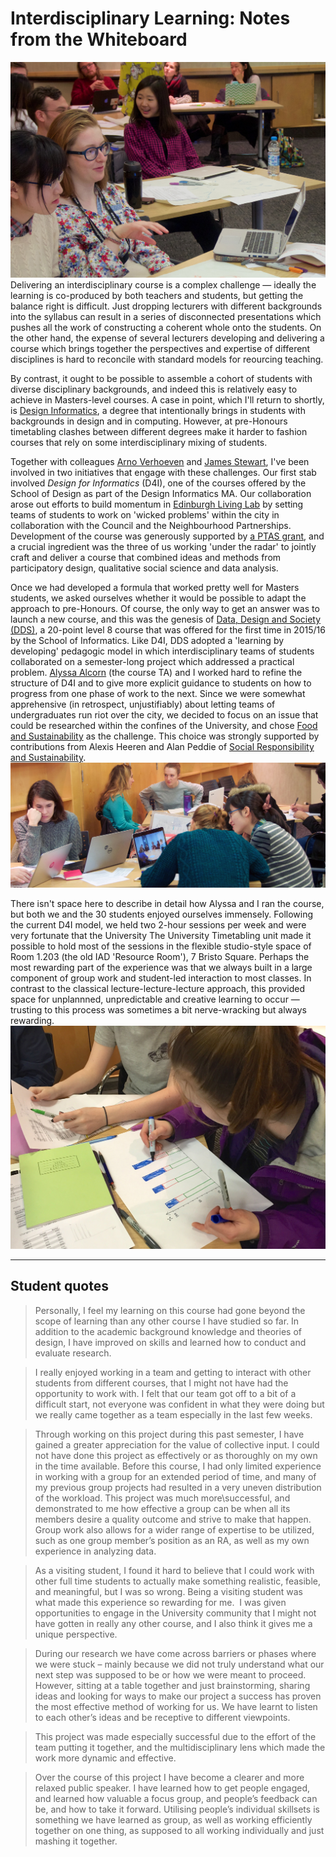 # Interdisciplinary Learning: Notes from the Whiteboard

![](fidra.jpg)
Delivering an interdisciplinary course is a complex challenge &mdash; ideally the learning is co-produced by both teachers and students, but getting the balance right is difficult. Just dropping lecturers with different backgrounds into the syllabus can result in a series of disconnected presentations which pushes all the work of constructing a coherent whole onto the students. On the other hand, the expense of several lecturers developing and delivering a course which brings together the perspectives and expertise of different disciplines is hard to reconcile with standard models for reourcing teaching. 

By contrast, it ought to be possible to assemble a cohort of students with diverse disciplinary backgrounds, and indeed this is relatively easy to achieve in Masters-level courses. A case in point, which I'll return to shortly, is [Design Informatics](http://www.designinformatics.org), a degree that intentionally brings in students with backgrounds in design and in computing. However, at pre-Honours timetabling clashes between different degrees make it harder to fashion courses that rely on some interdisciplinary mixing of students. 

Together with colleagues [Arno Verhoeven](http://www.eca.ed.ac.uk/school-of-design/arno-verhoeven) and [James Stewart](http://www.homepages.ed.ac.uk/jkstew/), I've been involved in two initiatives that engage with these challenges. Our first stab involved *Design for Informatics* (D4I), one of the courses offered by the School of Design as part of the Design Informatics MA. Our collaboration arose out efforts to build momentum in [Edinburgh Living Lab](http://edinburghlivinglab.org) by setting teams of students to work on 'wicked problems' within the city in collaboration with the Council and the Neighbourhood Partnerships. Development of the course was generously supported by [a PTAS grant](http://www.ed.ac.uk/institute-academic-development/learning-teaching/funding/funding/previous-projects/year/oct-2014/living-lab), and a crucial ingredient was the three of us working 'under the radar' to jointly craft and deliver a course that combined ideas and methods from participatory design, qualitative social science and data analysis.

Once we had developed a formula that worked pretty well for Masters students, we asked ourselves whether it would be possible to adapt the approach to pre-Honours. Of course, the only way to get an answer was to launch a new course, and this was the genesis of [Data, Design and Society (DDS)](https://edinburghlivinglab.github.io/dds/), a 20-point level 8 course that was offered for the first time in 2015/16 by the School of Informatics. Like D4I, DDS adopted a 'learning by developing' pedagogic model in which interdisciplinary teams of students collaborated on a semester-long project which addressed a practical problem.  [Alyssa Alcorn](https://sites.google.com/site/amalcorn0131/) (the course TA) and I worked hard to refine the structure of D4I and to give more explicit guidance to students on how to progress from one phase of work to the next. Since we were somewhat apprehensive (in retrospect, unjustifiably) about letting teams of undergraduates run riot over the city, we decided to focus on an issue that could be researched within the confines of the University, and chose [Food and Sustainability](https://edinburghlivinglab.github.io/dds/project_overview/) as the challenge. This choice was strongly supported by contributions from Alexis Heeren and Alan Peddie of [Social Responsibility and Sustainability](http://www.ed.ac.uk/about/sustainability).
![](fg-review.jpg)

There isn't space here to describe in detail how Alyssa and I ran the course, but both we and the 30 students enjoyed ourselves immensely. Following the current D4I model, we held two 2-hour sessions per week and were very fortunate that the University The University Timetabling unit made it possible to hold most of the sessions in the flexible studio-style space of Room 1.203 (the old IAD 'Resource Room'), 7 Bristo Square. Perhaps the most rewarding part of the experience was that we always built in a large component of group work and student-led interaction to most classes. In contrast to the classical lecture-lecture-lecture approach, this provided space for unplannned, unpredictable and creative learning to occur &mdash; trusting to this process was sometimes a bit nerve-wracking but always rewarding.
![](bar-charts.jpg)

---
## Student quotes

> Personally, I feel my learning on this course had gone beyond the scope of learning than any other course I have studied so far. In addition to the academic background knowledge and theories of design, I have improved on skills and learned how to conduct and evaluate research.
 

> I really enjoyed working in a team and getting to interact with other students from different courses, that I might not have had the opportunity to work with. I felt that our team got off to a bit of a difficult start, not everyone was confident in what they were doing but we really came together as a team especially in the last few weeks.
 

> Through working on this project during this past semester, I have gained a greater appreciation for the value of collective input. I could not have done this project as effectively or as thoroughly on my own in the time available. Before this course, I had only limited experience in working with a group for an extended period of time, and many of my previous group projects had resulted in a very uneven distribution of the workload. This project was much more\successful, and demonstrated to me how effective a group can be when all its members desire a quality outcome and strive to make that happen. Group work also allows for a wider range of expertise to be utilized, such as one group member’s position as an RA, as well as my own experience in analyzing data.
 

> As a visiting student, I found it hard to believe that I could work with other full time students to actually make something realistic, feasible, and meaningful, but I was so wrong. Being a visiting student was what made this experience so rewarding for me. ­ I was given opportunities to engage in the University community that I might not have gotten in really any other course, and I also think it gives me a unique perspective.
 

> During our research we have come across barriers or phases where we were stuck – mainly because we did not truly understand what our next step was supposed to be or how we were meant to proceed. However, sitting at a table together and just brainstorming, sharing ideas and looking for ways to make our project a success has proven the most effective method of working for us. We have learnt to listen to each other’s ideas and be receptive to different viewpoints.


> This project was made especially successful due to the effort of the team putting it together, and the multidisciplinary lens which made the work more dynamic and effective.



> Over the course of this project I have become a clearer and more relaxed public speaker. I have learned how to get people engaged, and learned how valuable a focus group, and people’s feedback can be, and how to take it forward. Utilising people’s individual skillsets is something we have learned as group, as well as working efficiently together on one thing, as supposed to all working individually and just mashing it together.


